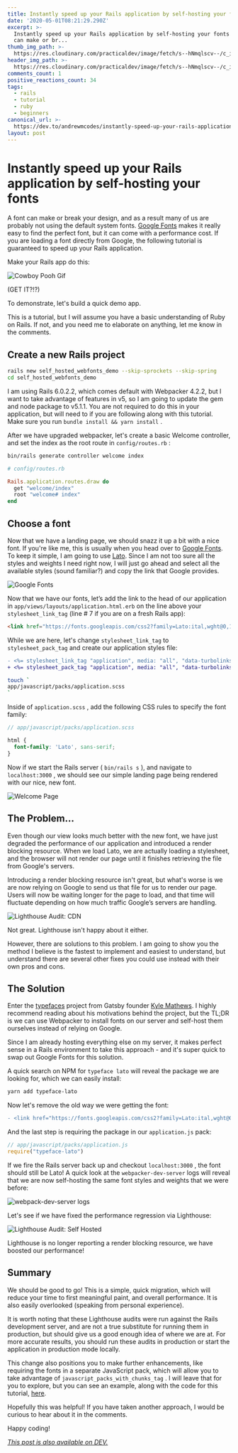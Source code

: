```yaml
---
title: Instantly speed up your Rails application by self-hosting your fonts
date: '2020-05-01T08:21:29.290Z'
excerpt: >-
  Instantly speed up your Rails application by self-hosting your fonts   A font
  can make or br...
thumb_img_path: >-
  https://res.cloudinary.com/practicaldev/image/fetch/s--hNmqlscv--/c_imagga_scale,f_auto,fl_progressive,h_420,q_auto,w_1000/https://res.cloudinary.com/practicaldev/image/fetch/s--W7W8Fxl1--/c_imagga_scale%2Cf_auto%2Cfl_progressive%2Ch_420%2Cq_auto%2Cw_1000/https://dev-to-uploads.s3.amazonaws.com/i/4hykmvt7vc44ahrob27f.jpg
header_img_path: >-
  https://res.cloudinary.com/practicaldev/image/fetch/s--hNmqlscv--/c_imagga_scale,f_auto,fl_progressive,h_420,q_auto,w_1000/https://res.cloudinary.com/practicaldev/image/fetch/s--W7W8Fxl1--/c_imagga_scale%2Cf_auto%2Cfl_progressive%2Ch_420%2Cq_auto%2Cw_1000/https://dev-to-uploads.s3.amazonaws.com/i/4hykmvt7vc44ahrob27f.jpg
comments_count: 1
positive_reactions_count: 34
tags:
  - rails
  - tutorial
  - ruby
  - beginners
canonical_url: >-
  https://dev.to/andrewmcodes/instantly-speed-up-your-rails-application-by-self-hosting-your-fonts-526d
layout: post
---
```

# Instantly speed up your Rails application by self-hosting your fonts

A font can make or break your design, and as a result many of us are probably not using the default system fonts. [Google Fonts](https://fonts.google.com) makes it really easy to find the perfect font, but it can come with a performance cost. If you are loading a font directly from Google, the following tutorial is guaranteed to speed up your Rails application.

Make your Rails app do this:

![Cowboy Pooh Gif](https://media.giphy.com/media/MFgOHNWX6dDxwJ7bKe/giphy.gif)

(GET IT?!?)

To demonstrate, let's build a quick demo app.

This is a tutorial, but I will assume you have a basic understanding of Ruby on Rails. If not, and you need me to elaborate on anything, let me know in the comments.

## Create a new Rails project


```bash
rails new self_hosted_webfonts_demo --skip-sprockets --skip-spring
cd self_hosted_webfonts_demo
```


I am using Rails 6.0.2.2, which comes default with Webpacker 4.2.2, but I want to take advantage of features in v5, so I am going to update the gem and node package to v5.1.1. You are not required to do this in your application, but will need to if you are following along with this tutorial. Make sure you run
`bundle install && yarn install`
.

After we have upgraded webpacker, let's create a basic Welcome controller, and set the index as the root route in
`config/routes.rb`
:


```bash
bin/rails generate controller welcome index
```



```rb
# config/routes.rb

Rails.application.routes.draw do
  get "welcome/index"
  root "welcome# index"
end
```


## Choose a font

Now that we have a landing page, we should snazz it up a bit with a nice font. If you're like me, this is usually when you head over to [Google Fonts](https://fonts.google.com). To keep it simple, I am going to use [Lato](https://fonts.google.com/specimen/Lato). Since I am not too sure all the styles and weights I need right now, I will just go ahead and select all the available styles (sound familiar?) and copy the link that Google provides.

![Google Fonts](https://dev-to-uploads.s3.amazonaws.com/i/6qbu8zru7kgr2a2q9f6u.png)

Now that we have our fonts, let’s add the link to the head of our application in
`app/views/layouts/application.html.erb`
 on the line above your
`stylesheet_link_tag`
 (line # 7 if you are on a fresh Rails app):


```html
<link href="https://fonts.googleapis.com/css2?family=Lato:ital,wght@0,100;0,300;0,400;0,700;0,900;1,100;1,300;1,400;1,700;1,900&display=swap" rel="stylesheet">
```


While we are here, let's change
`stylesheet_link_tag`
 to
`stylesheet_pack_tag`
 and create our application styles file:


```diff
- <%= stylesheet_link_tag "application", media: "all", "data-turbolinks-track": "reload" %>
+ <%= stylesheet_pack_tag "application", media: "all", "data-turbolinks-track": "reload" %>
```



```bash
touch `
app/javascript/packs/application.scss
`
```


Inside of
`application.scss`
, add the following CSS rules to specify the font family:


```scss
// app/javascript/packs/application.scss

html {
  font-family: 'Lato', sans-serif;
}
```


Now if we start the Rails server (
`bin/rails s`
), and navigate to
`localhost:3000`
, we should see our simple landing page being rendered with our nice, new font.

![Welcome Page](https://dev-to-uploads.s3.amazonaws.com/i/tv7nojfhjvcwl92k2iqm.png)

## The Problem...

Even though our view looks much better with the new font, we have just degraded the performance of our application and introduced a render blocking resource. When we load Lato, we are actually loading a stylesheet, and the browser will not render our page until it finishes retrieving the file from Google's servers.

Introducing a render blocking resource isn't great, but what's worse is we are now relying on Google to send us that file for us to render our page. Users will now be waiting longer for the page to load, and that time will fluctuate depending on how much traffic Google’s servers are handling.

![Lighthouse Audit: CDN](https://dev-to-uploads.s3.amazonaws.com/i/gwcrkehoye2yprldblz6.png)


Not great. Lighthouse isn't happy about it either.

However, there are solutions to this problem. I am going to show you the method I believe is the fastest to implement and easiest to understand, but understand there are several other fixes you could use instead with their own pros and cons.

## The Solution

Enter the [typefaces](https://www.bricolage.io/typefaces-easiest-way-to-self-host-fonts/) project from Gatsby founder [Kyle Mathews](https://twitter.com/kylemathews). I highly recommend reading about his motivations behind the project, but the TL;DR is we can use Webpacker to install fonts on our server and self-host them ourselves instead of relying on Google.

Since I am already hosting everything else on my server, it makes perfect sense in a Rails environment to take this approach - and it's super quick to swap out Google Fonts for this solution.

A quick search on NPM for
`typeface lato`
 will reveal the package we are looking for, which we can easily install:


```bash
yarn add typeface-lato
```


Now let's remove the old way we were getting the font:


```diff
- <link href="https://fonts.googleapis.com/css2?family=Lato:ital,wght@0,100;0,300;0,400;0,700;0,900;1,100;1,300;1,400;1,700;1,900&display=swap" rel="stylesheet">
```


And the last step is requiring the package in our
`application.js`
 pack:


```js
// app/javascript/packs/application.js
require("typeface-lato")
```


If we fire the Rails server back up and checkout
`localhost:3000`
, the font should still be Lato! A quick look at the
`webpacker-dev-server`
 logs will reveal that we are now self-hosting the same font styles and weights that we were before:

![webpack-dev-server logs](https://dev-to-uploads.s3.amazonaws.com/i/mvw1wsa4g015rvv2iabc.png)

Let's see if we have fixed the performance regression via Lighthouse:

![Lighthouse Audit: Self Hosted](https://dev-to-uploads.s3.amazonaws.com/i/3a17kj9bjoct5nj1vp4x.png)

Lighthouse is no longer reporting a render blocking resource, we have boosted our performance!

## Summary

We should be good to go! This is a simple, quick migration, which will reduce your time to first meaningful paint, and overall performance. It is also easily overlooked (speaking from personal experience).

It is worth noting that these Lighthouse audits were run against the Rails development server, and are not a true substitute for running them in production, but should give us a good enough idea of where we are at. For more accurate results, you should run these audits in production or start the application in production mode locally.

This change also positions you to make further enhancements, like requiring the fonts in a separate JavaScript pack, which will allow you to take advantage of
`javascript_packs_with_chunks_tag`
. I will leave that for you to explore, but you can see an example, along with the code for this tutorial, [here](https://github.com/andrewmcodes/self_hosted_webfonts_demo).

Hopefully this was helpful! If you have taken another approach, I would be curious to hear about it in the comments.

Happy coding!


*[This post is also available on DEV.](https://dev.to/andrewmcodes/instantly-speed-up-your-rails-application-by-self-hosting-your-fonts-526d)*
